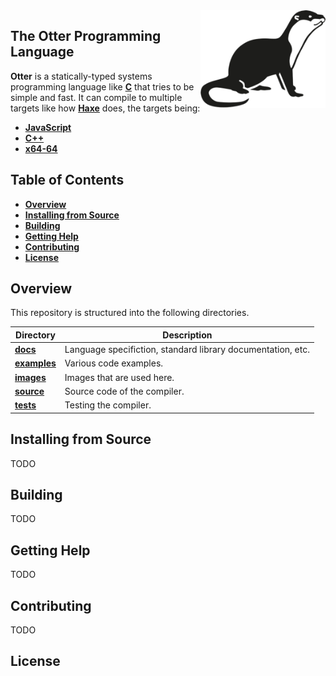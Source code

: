 <img width="200px" src="./images/otter.png" align="right"/>

## The Otter Programming Language
**Otter** is a statically-typed systems programming language like [**C**](https://en.wikipedia.org/wiki/C_(programming_language)) that tries to be simple and fast. It can compile to multiple targets like how [**Haxe**](https://en.wikipedia.org/wiki/Haxe) does, the targets being:

* [**JavaScript**](https://en.wikipedia.org/wiki/JavaScript)
* [**C++**](https://en.wikipedia.org/wiki/C%2B%2B)
* [**x64-64**](https://en.wikipedia.org/wiki/X86-64)

## Table of Contents  
* [**Overview**](#overview)
* [**Installing from Source**](#installing-from-source)
* [**Building**](#building)
* [**Getting Help**](#getting-help)
* [**Contributing**](#contributing)
* [**License**](#license)

## Overview

This repository is structured into the following directories.

| Directory                  | Description                                                        |
|----------------------------|--------------------------------------------------------------------|
| [**docs**](./docs)         | Language specifiction, standard library documentation, etc.        |
| [**examples**](./examples) | Various code examples.                                             |
| [**images**](./images)     | Images that are used here.                                         |
| [**source**](./source)     | Source code of the compiler.                                       |
| [**tests**](./tests)       | Testing the compiler.                                              |

## Installing from Source
TODO

## Building
TODO

## Getting Help
TODO

## Contributing
TODO

## License
